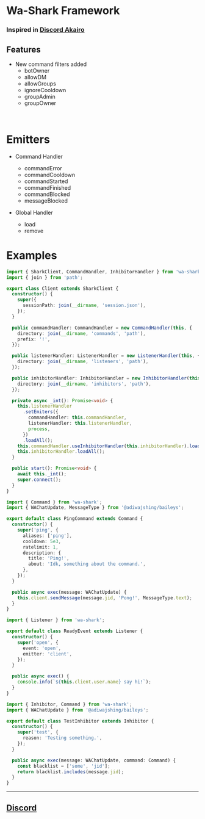 # Wa-Shark Framework

### Inspired in [Discord Akairo](https://github.com/discord-akairo/discord-akairo)

## Features

- New command filters added
  - botOwner
  - allowDM
  - allowGroups
  - ignoreCooldown
  - groupAdmin
  - groupOwner

<br>

# Emitters

- Command Handler

  - commandError
  - commandCooldown
  - commandStarted
  - commandFinished
  - commandBlocked
  - messageBlocked

- Global Handler
  - load
  - remove

# Examples

```ts
import { SharkClient, CommandHandler, InhibitorHandler } from 'wa-shark';
import { join } from 'path';

export class Client extends SharkClient {
  constructor() {
    super({
      sessionPath: join(__dirname, 'session.json'),
    });
  }

  public commandHandler: CommandHandler = new CommandHandler(this, {
    directory: join(__dirname, 'commands', 'path'),
    prefix: '!',
  });

  public listenerHandler: ListenerHandler = new ListenerHandler(this, {
    directory: join(__dirname, 'listeners', 'path'),
  });

  public inhibitorHandler: InhibitorHandler = new InhibitorHandler(this, {
    directory: join(__dirname, 'inhibitors', 'path'),
  });

  private async _int(): Promise<void> {
    this.listenerHandler
      .setEmiters({
        commandHandler: this.commandHandler,
        listenerHandler: this.listenerHandler,
        process,
      })
      .loadAll();
    this.commandHandler.useInhibitorHandler(this.inhibitorHandler).loadAll();
    this.inhibitorHandler.loadAll();
  }

  public start(): Promise<void> {
    await this._int();
    super.connect();
  }
}
```

```ts
import { Command } from 'wa-shark';
import { WAChatUpdate, MessageType } from '@adiwajshing/baileys';

export default class PingCommand extends Command {
  constructor() {
    super('ping', {
      aliases: ['ping'],
      cooldown: 5e3,
      ratelimit: 1,
      description: {
        title: 'Ping!',
        about: 'Idk, something about the command.',
      },
    });
  }

  public async exec(message: WAChatUpdate) {
    this.client.sendMessage(message.jid, 'Pong!', MessageType.text);
  }
}
```

```ts
import { Listener } from 'wa-shark';

export default class ReadyEvent extends Listener {
  constructor() {
    super('open', {
      event: 'open',
      emitter: 'client',
    });
  }

  public async exec() {
    console.info(`${this.client.user.name} say hi!`);
  }
}
```

```ts
import { Inhibitor, Command } from 'wa-shark';
import { WAChatUpdate } from '@adiwajshing/baileys';

export default class TestInhibitor extends Inhibitor {
  constructor() {
    super('test', {
      reason: 'Testing something.',
    });
  }

  public async exec(message: WAChatUpdate, command: Command) {
    const blacklist = ['some', 'jid'];
    return blacklist.includes(message.jid);
  }
}
```

---

## [Discord](https://discord.gg/HhybNhchcC)

